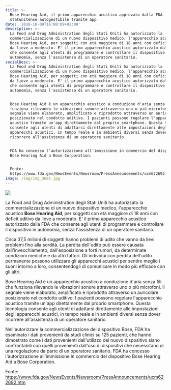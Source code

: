 ```yaml
---
title: >-
  Bose Hearing Aid, il primo apparecchio acustico approvato dalla FDA
  statunitense autogestibile tramite app
date: '2018-10-09T16:08:09+02:00'
description: >-
  La Food and Drug Administration degli Stati Uniti ha autorizzato la
  commercializzazione di un nuovo dispositivo medico, l'apparecchio acustico
  Bose Hearing Aid, per soggetti con età maggiore di 18 anni con deficit uditivo
  da lieve a moderato. E' il primo apparecchio acustico autorizzato dalla FDA
  che consente agli utenti di programmare e controllare il dispositivo in
  autonomia, senza l'assistenza di un operatore sanitario.
socialDesc: >-
  La Food and Drug Administration degli Stati Uniti ha autorizzato la
  commercializzazione di un nuovo dispositivo medico, l'apparecchio acustico
  Bose Hearing Aid, per soggetti con età maggiore di 18 anni con deficit uditivo
  da lieve a moderato. E' il primo apparecchio acustico autorizzato dalla FDA
  che consente agli utenti di programmare e controllare il dispositivo in
  autonomia, senza l'assistenza di un operatore sanitario.


  Bose Hearing Aid è un apparecchio acustico a conduzione d'aria senza fili che
  funziona rilevando le vibrazioni sonore attraverso uno o più microfoni. Il
  segnale viene elaborato, amplificato e riprodotto attraverso un auricolare
  posizionato nel condotto uditivo. I pazienti possono regolare l'apparecchio
  acustico tramite un'app direttamente dal proprio smartphone. Questa tecnologia
  consente agli utenti di adattarsi direttamente alle impostazioni degli
  apparecchi acustici, in tempo reale e in ambienti diversi senza dover
  ricorrere all'assistenza di un operatore sanitario.


  FDA ha concesso l'autorizzazione all'immissione in commercio del dispositivo
  Bose Hearing Aid a Bose Corporation.


  Fonte:
  https://www.fda.gov/NewsEvents/Newsroom/PressAnnouncements/ucm622692.htm
image: /img/img_3681.jpg
---
```

![](/img/img_3681.jpg)

La Food and Drug Administration degli Stati Uniti ha autorizzato la commercializzazione di un nuovo dispositivo medico, l'apparecchio acustico **Bose Hearing Aid**, per soggetti con età maggiore di 18 anni con deficit uditivo da lieve a moderato. E' il primo apparecchio acustico autorizzato dalla FDA che consente agli utenti di programmare e controllare il dispositivo in autonomia, senza l'assistenza di un operatore sanitario.

Circa 37,5 milioni di soggetti hanno problemi di udito che vanno da lievi problemi fino alla sordità. La perdita dell'udito può essere causata dall'invecchiamento, dall'esposizione a forti rumori, da determinate condizioni mediche e da altri fattori. Gli individui con perdita dell'udito permanente possono utilizzare gli apparecchi acustici per sentire meglio i suoni intorno a loro, consentendogli di comunicare in modo più efficace con gli altri.

Bose Hearing Aid è un apparecchio acustico a conduzione d'aria senza fili che funziona rilevando le vibrazioni sonore attraverso uno o più microfoni. Il segnale viene elaborato, amplificato e riprodotto attraverso un auricolare posizionato nel condotto uditivo. I pazienti possono regolare l'apparecchio acustico tramite un'app direttamente dal proprio smartphone. Questa tecnologia consente agli utenti di adattarsi direttamente alle impostazioni degli apparecchi acustici, in tempo reale e in ambienti diversi senza dover ricorrere all'assistenza di un operatore sanitario.

Nell'autorizzare la commercializzazione del dispositivo Bose, FDA ha esaminato i dati provenienti da studi clinici su 125 pazienti, che hanno dimostrato come i dati provenienti dall'utilizzo del nuovo dispositivo siano confrontabili con quelli provenienti dall'uso di dispositivi che necessitano di una regolazione da parte di un operatore sanitario. FDA ha concesso l'autorizzazione all'immissione in commercio del dispositivo Bose Hearing Aid a Bose Corporation.

Fonte: https://www.fda.gov/NewsEvents/Newsroom/PressAnnouncements/ucm622692.htm
